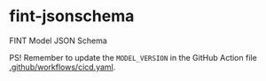 # fint-jsonschema
FINT Model JSON Schema

PS! Remember to update the `MODEL_VERSION` in the GitHub Action file [.github/workflows/cicd.yaml](.github/workflows/cicd.yaml).